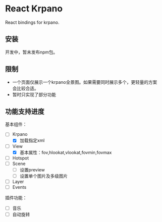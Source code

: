 # React Krpano
React bindings for krpano.


## 安装

开发中，暂未发布npm包。

## 限制

* 一个页面仅展示一个krpano全景图。如果需要同时展示多个，更轻量的方案会比较合适。
* 暂时只实现了部分功能

## 功能支持进度

基本组件：
- [ ] Krpano
  - [x] 加载指定xml
- [ ] View
  - [x] 基本属性：fov,hlookat,vlookat,fovmin,fovmax
- [ ] Hotspot
- [ ] Scene
  - [ ] 设置preview
  - [ ] 设置单个图片及多级图片
- [ ] Layer
- [ ] Events

插件功能：
- [ ] 音乐
- [ ] 自动旋转
